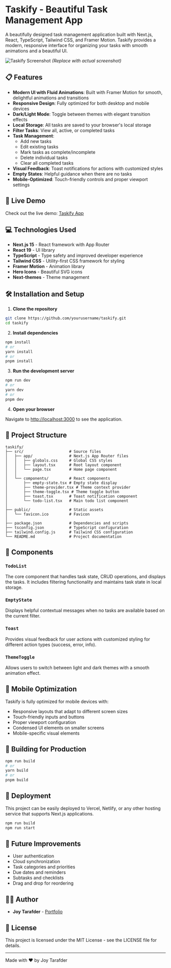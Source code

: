 # Taskify - Beautiful Task Management App

A beautifully designed task management application built with Next.js, React, TypeScript, Tailwind CSS, and Framer Motion. Taskify provides a modern, responsive interface for organizing your tasks with smooth animations and a beautiful UI.

![Taskify Screenshot](https://i.imgur.com/example.png) _(Replace with actual screenshot)_

## 📋 Features

- **Modern UI with Fluid Animations**: Built with Framer Motion for smooth, delightful animations and transitions
- **Responsive Design**: Fully optimized for both desktop and mobile devices
- **Dark/Light Mode**: Toggle between themes with elegant transition effects
- **Local Storage**: All tasks are saved to your browser's local storage
- **Filter Tasks**: View all, active, or completed tasks
- **Task Management**:
  - Add new tasks
  - Edit existing tasks
  - Mark tasks as complete/incomplete
  - Delete individual tasks
  - Clear all completed tasks
- **Visual Feedback**: Toast notifications for actions with customized styles
- **Empty States**: Helpful guidance when there are no tasks
- **Mobile-Optimized**: Touch-friendly controls and proper viewport settings

## 🚀 Live Demo

Check out the live demo: [Taskify App](https://your-deployment-url.com)

## 💻 Technologies Used

- **Next.js 15** - React framework with App Router
- **React 19** - UI library
- **TypeScript** - Type safety and improved developer experience
- **Tailwind CSS** - Utility-first CSS framework for styling
- **Framer Motion** - Animation library
- **Hero Icons** - Beautiful SVG icons
- **Next-themes** - Theme management

## 🛠️ Installation and Setup

1. **Clone the repository**

```bash
git clone https://github.com/yourusername/taskify.git
cd taskify
```

2. **Install dependencies**

```bash
npm install
# or
yarn install
# or
pnpm install
```

3. **Run the development server**

```bash
npm run dev
# or
yarn dev
# or
pnpm dev
```

4. **Open your browser**

Navigate to [http://localhost:3000](http://localhost:3000) to see the application.

## 📁 Project Structure

```
taskify/
├── src/                    # Source files
│   ├── app/                # Next.js App Router files
│   │   ├── globals.css     # Global CSS styles
│   │   ├── layout.tsx      # Root layout component
│   │   └── page.tsx        # Home page component
│   │
│   └── components/         # React components
│       ├── empty-state.tsx # Empty state display
│       ├── theme-provider.tsx # Theme context provider
│       ├── theme-toggle.tsx # Theme toggle button
│       ├── toast.tsx       # Toast notification component
│       └── todo-list.tsx   # Main todo list component
│
├── public/                 # Static assets
│   └── favicon.ico         # Favicon
│
├── package.json            # Dependencies and scripts
├── tsconfig.json           # TypeScript configuration
├── tailwind.config.js      # Tailwind CSS configuration
└── README.md               # Project documentation
```

## 🧩 Components

### `TodoList`

The core component that handles task state, CRUD operations, and displays the tasks. It includes filtering functionality and maintains task state in local storage.

### `EmptyState`

Displays helpful contextual messages when no tasks are available based on the current filter.

### `Toast`

Provides visual feedback for user actions with customized styling for different action types (success, error, info).

### `ThemeToggle`

Allows users to switch between light and dark themes with a smooth animation effect.

## 📱 Mobile Optimization

Taskify is fully optimized for mobile devices with:

- Responsive layouts that adapt to different screen sizes
- Touch-friendly inputs and buttons
- Proper viewport configuration
- Condensed UI elements on smaller screens
- Mobile-specific visual elements

## 🔧 Building for Production

```bash
npm run build
# or
yarn build
# or
pnpm build
```

## 🚀 Deployment

This project can be easily deployed to Vercel, Netlify, or any other hosting service that supports Next.js applications.

```bash
npm run build
npm run start
```

## 📝 Future Improvements

- User authentication
- Cloud synchronization
- Task categories and priorities
- Due dates and reminders
- Subtasks and checklists
- Drag and drop for reordering

## 👨‍💻 Author

- **Joy Tarafder** - [Portfolio](https://my-protfolio-jt.vercel.app/)

## 📄 License

This project is licensed under the MIT License - see the LICENSE file for details.

---

Made with ❤️ by Joy Tarafder
